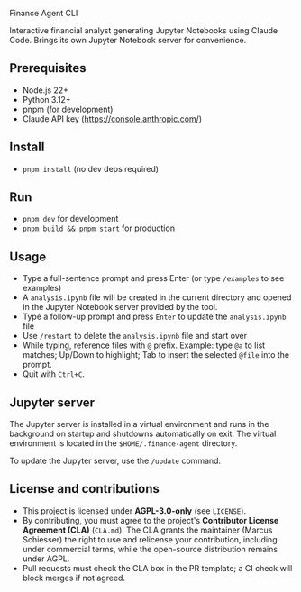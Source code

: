 Finance Agent CLI

Interactive financial analyst generating Jupyter Notebooks using Claude Code. Brings its own Jupyter Notebook server for convenience.

## Prerequisites

- Node.js 22+
- Python 3.12+
- pnpm (for development)
- Claude API key (https://console.anthropic.com/)

## Install

- `pnpm install` (no dev deps required)

## Run

- `pnpm dev` for development
- `pnpm build && pnpm start` for production

## Usage

- Type a full-sentence prompt and press Enter (or type `/examples` to see examples)
- A `analysis.ipynb` file will be created in the current directory and opened in the Jupyter Notebook server provided by the tool.
- Type a follow-up prompt and press `Enter` to update the `analysis.ipynb` file
- Use `/restart` to delete the `analysis.ipynb` file and start over
- While typing, reference files with `@` prefix. Example: type `@a` to list matches; Up/Down to highlight; Tab to insert the selected `@file` into the prompt.
- Quit with `Ctrl+C`.

## Jupyter server

The Jupyter server is installed in a virtual environment and runs in the background on startup and shutdowns automatically on exit.
The virtual environment is located in the `$HOME/.finance-agent` directory.

To update the Jupyter server, use the `/update` command.

## License and contributions

- This project is licensed under **AGPL-3.0-only** (see `LICENSE`).
- By contributing, you must agree to the project's **Contributor License Agreement (CLA)** (`CLA.md`). The CLA grants the maintainer (Marcus Schiesser) the right to use and relicense your contribution, including under commercial terms, while the open-source distribution remains under AGPL.
- Pull requests must check the CLA box in the PR template; a CI check will block merges if not agreed.

